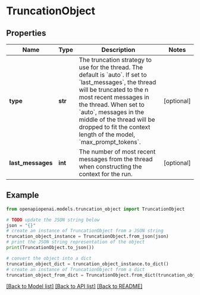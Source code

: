 # TruncationObject


## Properties

Name | Type | Description | Notes
------------ | ------------- | ------------- | -------------
**type** | **str** | The truncation strategy to use for the thread. The default is &#x60;auto&#x60;. If set to &#x60;last_messages&#x60;, the thread will be truncated to the n most recent messages in the thread. When set to &#x60;auto&#x60;, messages in the middle of the thread will be dropped to fit the context length of the model, &#x60;max_prompt_tokens&#x60;. | [optional] 
**last_messages** | **int** | The number of most recent messages from the thread when constructing the context for the run. | [optional] 

## Example

```python
from openapiopenai.models.truncation_object import TruncationObject

# TODO update the JSON string below
json = "{}"
# create an instance of TruncationObject from a JSON string
truncation_object_instance = TruncationObject.from_json(json)
# print the JSON string representation of the object
print(TruncationObject.to_json())

# convert the object into a dict
truncation_object_dict = truncation_object_instance.to_dict()
# create an instance of TruncationObject from a dict
truncation_object_from_dict = TruncationObject.from_dict(truncation_object_dict)
```
[[Back to Model list]](../README.md#documentation-for-models) [[Back to API list]](../README.md#documentation-for-api-endpoints) [[Back to README]](../README.md)


